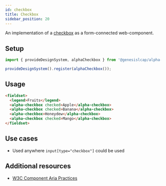 ```yaml
---
id: checkbox
title: Checkbox
sidebar_position: 20
---
```


An implementation of a [checkbox](https://developer.mozilla.org/en-US/docs/Web/HTML/Element/Input/checkbox) as a form-connected web-component.

## Setup

```ts
import { provideDesignSystem, alphaCheckbox } from '@genesislcap/alpha-design-system';

provideDesignSystem().register(alphaCheckbox());
```

## Usage

```html live
<fieldset>
  <legend>Fruits</legend>
  <alpha-checkbox checked>Apple</alpha-checkbox>
  <alpha-checkbox checked>Banana</alpha-checkbox>
  <alpha-checkbox>Honeydew</alpha-checkbox>
  <alpha-checkbox checked>Mango</alpha-checkbox>
</fieldset>
```

## Use cases

* Used anywhere `input[type="checkbox"]` could be used

## Additional resources

- [W3C Component Aria Practices](https://w3c.github.io/aria-practices/#checkbox)

